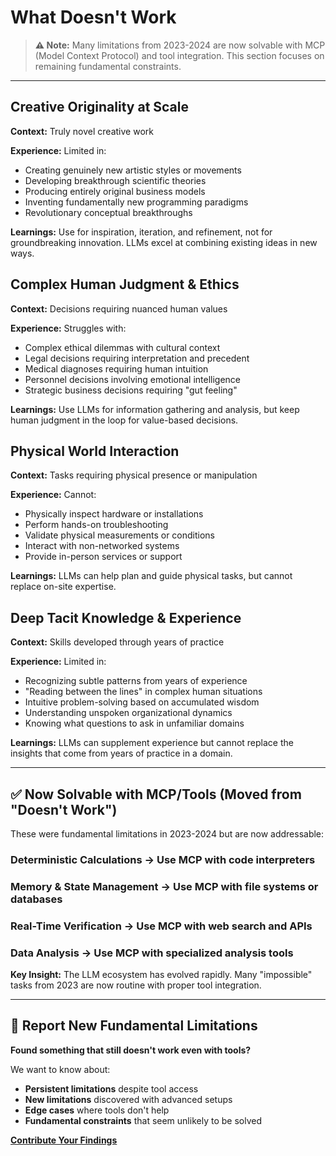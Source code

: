 # What Doesn't Work
> **⚠️ Note:** Many limitations from 2023-2024 are now solvable with MCP (Model Context Protocol) and tool integration. This section focuses on remaining fundamental constraints.

---

## Creative Originality at Scale
**Context:** Truly novel creative work

**Experience:** Limited in:
- Creating genuinely new artistic styles or movements
- Developing breakthrough scientific theories
- Producing entirely original business models
- Inventing fundamentally new programming paradigms
- Revolutionary conceptual breakthroughs

**Learnings:** Use for inspiration, iteration, and refinement, not for groundbreaking innovation. LLMs excel at combining existing ideas in new ways.

## Complex Human Judgment & Ethics
**Context:** Decisions requiring nuanced human values

**Experience:** Struggles with:
- Complex ethical dilemmas with cultural context
- Legal decisions requiring interpretation and precedent
- Medical diagnoses requiring human intuition
- Personnel decisions involving emotional intelligence
- Strategic business decisions requiring "gut feeling"

**Learnings:** Use LLMs for information gathering and analysis, but keep human judgment in the loop for value-based decisions.

## Physical World Interaction
**Context:** Tasks requiring physical presence or manipulation

**Experience:** Cannot:
- Physically inspect hardware or installations
- Perform hands-on troubleshooting
- Validate physical measurements or conditions
- Interact with non-networked systems
- Provide in-person services or support

**Learnings:** LLMs can help plan and guide physical tasks, but cannot replace on-site expertise.

## Deep Tacit Knowledge & Experience
**Context:** Skills developed through years of practice

**Experience:** Limited in:
- Recognizing subtle patterns from years of experience
- "Reading between the lines" in complex human situations
- Intuitive problem-solving based on accumulated wisdom
- Understanding unspoken organizational dynamics
- Knowing what questions to ask in unfamiliar domains

**Learnings:** LLMs can supplement experience but cannot replace the insights that come from years of practice in a domain.

---

## ✅ Now Solvable with MCP/Tools (Moved from "Doesn't Work")

These were fundamental limitations in 2023-2024 but are now addressable:

### **Deterministic Calculations** → Use MCP with code interpreters
### **Memory & State Management** → Use MCP with file systems or databases  
### **Real-Time Verification** → Use MCP with web search and APIs
### **Data Analysis** → Use MCP with specialized analysis tools

**Key Insight:** The LLM ecosystem has evolved rapidly. Many "impossible" tasks from 2023 are now routine with proper tool integration.

---

## 🚀 Report New Fundamental Limitations

**Found something that still doesn't work even with tools?**

We want to know about:
- **Persistent limitations** despite tool access
- **New limitations** discovered with advanced setups
- **Edge cases** where tools don't help
- **Fundamental constraints** that seem unlikely to be solved

**[Contribute Your Findings](CONTRIBUTING.md)**